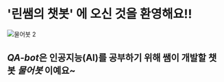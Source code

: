 # **'린쌤의 챗봇'** 에 오신 것을 환영해요!!

![물어봇 2](https://user-images.githubusercontent.com/81283008/128823697-ef5ff547-c90b-485c-aa1d-299594aa37de.PNG)

## *QA-bot*은 인공지능(AI)를 공부하기 위해 쌤이 개발할 챗봇 *물어봇* 이예요~
